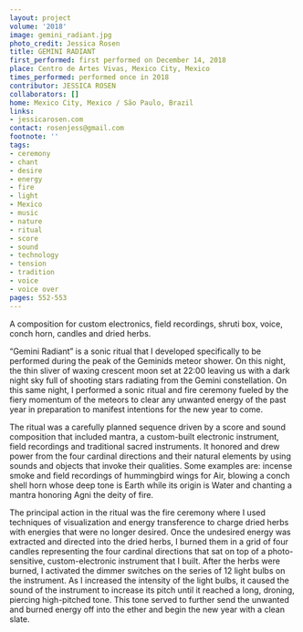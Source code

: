 ```yaml
---
layout: project
volume: '2018'
image: gemini_radiant.jpg
photo_credit: Jessica Rosen
title: GEMINI RADIANT
first_performed: first performed on December 14, 2018
place: Centro de Artes Vivas, Mexico City, Mexico
times_performed: performed once in 2018
contributor: JESSICA ROSEN
collaborators: []
home: Mexico City, Mexico / São Paulo, Brazil
links:
- jessicarosen.com
contact: rosenjess@gmail.com
footnote: ''
tags:
- ceremony
- chant
- desire
- energy
- fire
- light
- Mexico
- music
- nature
- ritual
- score
- sound
- technology
- tension
- tradition
- voice
- voice over
pages: 552-553
---
```


A composition for custom electronics, field recordings, shruti box, voice, conch horn, candles and dried herbs.

“Gemini Radiant” is a sonic ritual that I developed specifically to be performed during the peak of the Geminids meteor shower. On this night, the thin sliver of waxing crescent moon set at 22:00 leaving us with a dark night sky full of shooting stars radiating from the Gemini constellation. On this same night, I performed a sonic ritual and fire ceremony fueled by the fiery momentum of the meteors to clear any unwanted energy of the past year in preparation to manifest intentions for the new year to come.

The ritual was a carefully planned sequence driven by a score and sound composition that included mantra, a custom-built electronic instrument, field recordings and traditional sacred instruments. It honored and drew power from the four cardinal directions and their natural elements by using sounds and objects that invoke their qualities. Some examples are: incense smoke and field recordings of hummingbird wings for Air, blowing a conch shell horn whose deep tone is Earth while its origin is Water and chanting a mantra honoring Agni the deity of fire.

The principal action in the ritual was the fire ceremony where I used techniques of visualization and energy transference to charge dried herbs with energies that were no longer desired. Once the undesired energy was extracted and directed into the dried herbs, I burned them in a grid of four candles representing the four cardinal directions that sat on top of a photo-sensitive, custom-electronic instrument that I built. After the herbs were burned, I activated the dimmer switches on the series of 12 light bulbs on the instrument. As I increased the intensity of the light bulbs, it caused the sound of the instrument to increase its pitch until it reached a long, droning, piercing high-pitched tone. This tone served to further send the unwanted and burned energy off into the ether and begin the new year with a clean slate.
